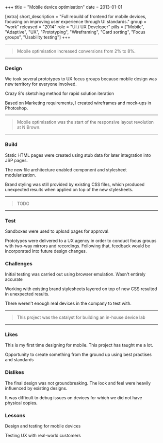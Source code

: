 +++
title = "Mobile device optimisation"
date = 2013-01-01

[extra]
short_description = "Full rebuild of frontend for mobile devices, focusing on improving user experience through UI standards."
group = "work"
released = "2014"
role = "UI / UX Developer"
pills = ["Mobile", "Adaptive", "UX", "Prototyping", "Wireframing",  "Card sorting", "Focus groups", "Usability testing"]
+++

---
> Mobile optimisation increased conversions from 2% to 8%. 
---
### Design

We took several prototypes to UX focus groups because mobile design was new territory for everyone involved.

Crazy 8's sketching method for rapid solution iteration

Based on Marketing requirements, I created wireframes and mock-ups in Photoshop.

---
> Mobile optimisation was the start of the responsive layout revolution at N Brown.
---

### Build

Static HTML pages were created using stub data for later integration into JSP pages.

The new file architecture enabled component and stylesheet modularization.

Brand styling was still provided by existing CSS files, which produced unexpected results when applied on top of the new stylesheets.

---
> TODO
---

### Test

Sandboxes were used to upload pages for approval.

Prototypes were delivered to a UX agency in order to conduct focus groups with two-way mirrors and recordings. Following that, feedback would be incorporated into future design changes.

### Challenges

Initial testing was carried out using browser emulation. Wasn't entirely accurate

Working with existing brand stylesheets layered on top of new CSS resulted in unexpected results.

There weren't enough real devices in the company to test with.

---
> This project was the catalyst for building an in-house device lab
---
### Likes

This is my first time designing for mobile. This project has taught me a lot.

Opportunity to create something from the ground up using best practises and standards

### Dislikes

The final design was not groundbreaking. The look and feel were heavily influenced by existing designs.

It was difficult to debug issues on devices for which we did not have physical copies.

### Lessons

Design and testing for mobile devices

Testing UX with real-world customers